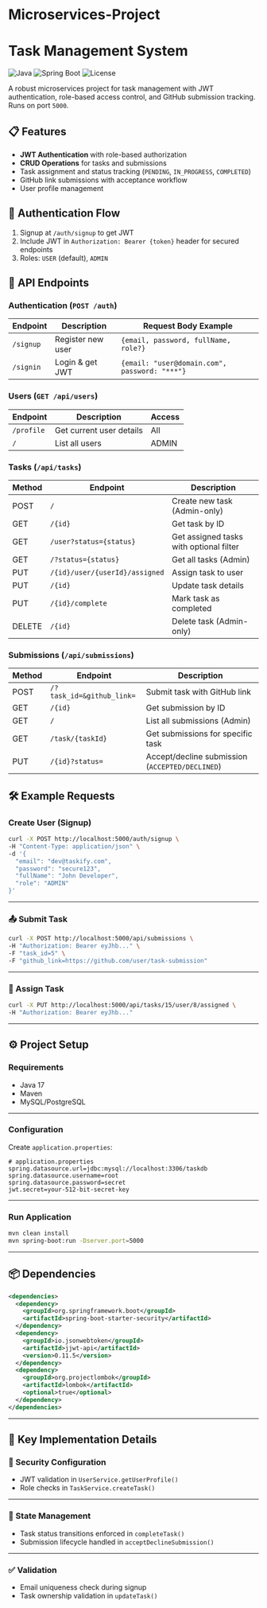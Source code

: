 # Microservices-Project
# Task Management System

![Java](https://img.shields.io/badge/Java-17-blue)
![Spring Boot](https://img.shields.io/badge/Spring_Boot-3.1-green)
![License](https://img.shields.io/badge/License-MIT-lightgrey)

A robust microservices project for task management with JWT authentication, role-based access control, and GitHub submission tracking. Runs on port `5000`.

## 📋 Features
- **JWT Authentication** with role-based authorization
- **CRUD Operations** for tasks and submissions
- Task assignment and status tracking (`PENDING`, `IN_PROGRESS`, `COMPLETED`)
- GitHub link submissions with acceptance workflow
- User profile management

## 🔑 Authentication Flow
1. Signup at `/auth/signup` to get JWT
2. Include JWT in `Authorization: Bearer {token}` header for secured endpoints
3. Roles: `USER` (default), `ADMIN`

## 🚀 API Endpoints

### Authentication (`POST /auth`)
| Endpoint    | Description          | Request Body Example                          |
|-------------|----------------------|-----------------------------------------------|
| `/signup`   | Register new user    | `{email, password, fullName, role?}`          |
| `/signin`   | Login & get JWT      | `{email: "user@domain.com", password: "***"}` |

### Users (`GET /api/users`)
| Endpoint     | Description              | Access  |
|--------------|--------------------------|---------|
| `/profile`   | Get current user details | All     |
| `/`          | List all users           | ADMIN   |

### Tasks (`/api/tasks`)
| Method | Endpoint                         | Description                               |
|--------|----------------------------------|-------------------------------------------|
| POST   | `/`                              | Create new task (Admin-only)              |
| GET    | `/{id}`                          | Get task by ID                            |
| GET    | `/user?status={status}`          | Get assigned tasks with optional filter   |
| GET    | `/?status={status}`              | Get all tasks (Admin)                     |
| PUT    | `/{id}/user/{userId}/assigned`   | Assign task to user                       |
| PUT    | `/{id}`                          | Update task details                       |
| PUT    | `/{id}/complete`                 | Mark task as completed                    |
| DELETE | `/{id}`                          | Delete task (Admin-only)                  |

### Submissions (`/api/submissions`)
| Method | Endpoint                | Description                               |
|--------|-------------------------|-------------------------------------------|
| POST   | `/?task_id=&github_link=`| Submit task with GitHub link              |
| GET    | `/{id}`                 | Get submission by ID                      |
| GET    | `/`                     | List all submissions (Admin)              |
| GET    | `/task/{taskId}`        | Get submissions for specific task         |
| PUT    | `/{id}?status=`         | Accept/decline submission (`ACCEPTED/DECLINED`) |

## 🛠️ Example Requests

### **Create User** (Signup)

```bash
curl -X POST http://localhost:5000/auth/signup \
-H "Content-Type: application/json" \
-d '{
  "email": "dev@taskify.com",
  "password": "secure123",
  "fullName": "John Developer",
  "role": "ADMIN"
}'
```

---

### 📤 Submit Task

```bash
curl -X POST http://localhost:5000/api/submissions \
-H "Authorization: Bearer eyJhb..." \
-F "task_id=5" \
-F "github_link=https://github.com/user/task-submission"
```

---

### 👤 Assign Task

```bash
curl -X PUT http://localhost:5000/api/tasks/15/user/8/assigned \
-H "Authorization: Bearer eyJhb..."
```

---

## ⚙️ Project Setup

### Requirements

- Java 17  
- Maven  
- MySQL/PostgreSQL  

---

### Configuration

Create `application.properties`:

```properties
# application.properties
spring.datasource.url=jdbc:mysql://localhost:3306/taskdb
spring.datasource.username=root
spring.datasource.password=secret
jwt.secret=your-512-bit-secret-key
```

---

### Run Application

```bash
mvn clean install
mvn spring-boot:run -Dserver.port=5000
```

---

## 📦 Dependencies

```xml
<dependencies>
  <dependency>
    <groupId>org.springframework.boot</groupId>
    <artifactId>spring-boot-starter-security</artifactId>
  </dependency>
  <dependency>
    <groupId>io.jsonwebtoken</groupId>
    <artifactId>jjwt-api</artifactId>
    <version>0.11.5</version>
  </dependency>
  <dependency>
    <groupId>org.projectlombok</groupId>
    <artifactId>lombok</artifactId>
    <optional>true</optional>
  </dependency>
</dependencies>
```

---

## 📝 Key Implementation Details

### 🔐 Security Configuration

- JWT validation in `UserService.getUserProfile()`
- Role checks in `TaskService.createTask()`

---

### 🔄 State Management

- Task status transitions enforced in `completeTask()`
- Submission lifecycle handled in `acceptDeclineSubmission()`

---

### ✅ Validation

- Email uniqueness check during signup
- Task ownership validation in `updateTask()`

